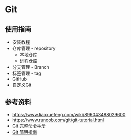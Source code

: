 # Git

## 使用指南
* 安装教程
* 仓库管理 - repository
    - 本地仓库
    - 远程仓库
* 分支管理 - Branch
* 标签管理 - tag
* GitHub
* 自定义Git
## 参考资料
* https://www.liaoxuefeng.com/wiki/896043488029600
* https://www.runoob.com/git/git-tutorial.html
* [Git 完整命令手册](https://git-scm.com/docs)
* [Git 简明指南](https://www.runoob.com/manual/git-guide/)